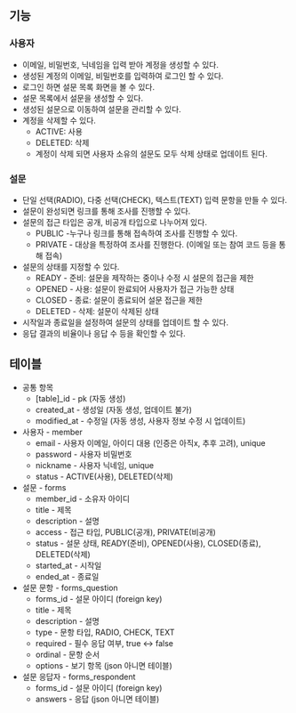 ## 기능

### 사용자

- 이메일, 비밀번호, 닉네임을 입력 받아 계정을 생성할 수 있다.
- 생성된 계정의 이메일, 비밀번호를 입력하여 로그인 할 수 있다.
- 로그인 하면 설문 목록 화면을 볼 수 있다.
- 설문 목록에서 설문을 생성할 수 있다.
- 생성된 설문으로 이동하여 설문을 관리할 수 있다.
- 계정을 삭제할 수 있다.
    - ACTIVE: 사용
    - DELETED: 삭제
    - 계정이 삭제 되면 사용자 소유의 설문도 모두 삭제 상태로 업데이트 된다.

### 설문

- 단일 선택(RADIO), 다중 선택(CHECK), 텍스트(TEXT) 입력 문항을 만들 수 있다.
- 설문이 완성되면 링크를 통해 조사를 진행할 수 있다.
- 설문의 접근 타입은 공개, 비공개 타입으로 나누어져 있다.
    - PUBLIC -누구나 링크를 통해 접속하여 조사를 진행할 수 있다.
    - PRIVATE - 대상을 특정하여 조사를 진행한다. (이메일 또는 참여 코드 등을 통해 접속)
- 설문의 상태를 지정할 수 있다.
    - READY - 준비: 설문을 제작하는 중이나 수정 시 설문의 접근을 제한
    - OPENED - 사용: 설문이 완료되어 사용자가 접근 가능한 상태
    - CLOSED - 종료: 설문이 종료되어 설문 접근을 제한
    - DELETED - 삭제: 설문이 삭제된 상태
- 시작일과 종료일을 설정하여 설문의 상태를 업데이트 할 수 있다.
- 응답 결과의 비율이나 응답 수 등을 확인할 수 있다.

## 테이블

- 공통 항목
    - [table]_id - pk (자동 생성)
    - created_at - 생성일 (자동 생성, 업데이트 불가)
    - modified_at - 수정일 (자동 생성, 사용자 정보 수정 시 업데이트)
- 사용자 - member
    - email - 사용자 이메일, 아이디 대용 (인증은 아직x, 추후 고려), unique
    - password - 사용자 비밀번호
    - nickname - 사용자 닉네임, unique
    - status - ACTIVE(사용), DELETED(삭제)
- 설문 - forms
    - member_id - 소유자 아이디
    - title - 제목
    - description - 설명
    - access - 접근 타입, PUBLIC(공개), PRIVATE(비공개)
    - status - 설문 상태, READY(준비), OPENED(사용), CLOSED(종료), DELETED(삭제)
    - started_at - 시작일
    - ended_at - 종료일
- 설문 문항 - forms_question
    - forms_id - 설문 아이디 (foreign key)
    - title - 제목
    - description - 설명
    - type - 문항 타입, RADIO, CHECK, TEXT
    - required - 필수 응답 여부, true ↔ false
    - ordinal - 문항 순서
    - options - 보기 항목 (json 아니면 테이블)
- 설문 응답자 - forms_respondent
    - forms_id - 설문 아이디 (foreign key)
    - answers - 응답 (json 아니면 테이블)